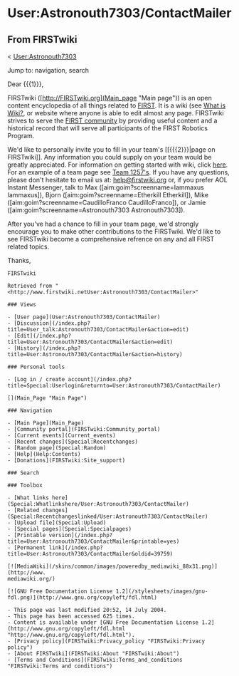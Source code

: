 # User:Astronouth7303/ContactMailer

## From FIRSTwiki

< [User:Astronouth7303](User:Astronouth7303 "User:Astronouth7303")

Jump to: navigation, search

Dear {{{1}}},

FIRSTwiki ([http://FIRSTwiki.org](Main_page "Main page")) is an open content encyclopedia of all things related to [FIRST](FIRST "FIRST"). It is a wiki (see [What is Wiki?](http://www.wikipedia.org/wiki/Wikipedia:Overview_FAQ#What_is_Wiki "wikipedia:Wikipedia:Overview_FAQ"), or website where anyone is able to edit almost any page. FIRSTwiki strives to serve the [FIRST community](FIRST_community "FIRST community") by providing useful content and a historical record that will serve all participants of the FIRST Robotics Program.

We'd like to personally invite you to fill in your team's [[{{{2}}}|page on FIRSTwiki]]. Any information you could supply on your team would be greatly appreciated. For information on getting started with wiki, click [here](FIRSTwiki:New_users_page "FIRSTwiki:New users page"). For an example of a team page see [Team 1257's](1257 "1257"). If you have any questions, please don't hesitate to email us at: [help@firstwiki.org](mailto:help@firstwiki.org "mailto:help@firstwiki.org") or, if you prefer AOL Instant Messenger, talk to Max ([aim:goim?screenname=Iammaxus Iammaxus]), Bjorn ([aim:goim?screenname=Etherkill Etherkill]), Mike ([aim:goim?screenname=CaudilloFranco CaudilloFranco]), or Jamie ([aim:goim?screenname=Astronouth7303 Astronouth7303]).

After you've had a chance to fill in your team page, we'd strongly encourage you to make other contributions to the FIRSTwiki. We'd like to see FIRSTwiki become a comprehensive refrence on any and all FIRST related topics.

Thanks,<br>
~~~,<br>
FIRSTwiki

Retrieved from "<http://www.firstwiki.netUser:Astronouth7303/ContactMailer>"

### Views

- [User page](User:Astronouth7303/ContactMailer)
- [Discussion](/index.php?title=User_talk:Astronouth7303/ContactMailer&action=edit)
- [Edit](/index.php?title=User:Astronouth7303/ContactMailer&action=edit)
- [History](/index.php?title=User:Astronouth7303/ContactMailer&action=history)

### Personal tools

- [Log in / create account](/index.php?title=Special:Userlogin&returnto=User:Astronouth7303/ContactMailer)

[](Main_Page "Main Page")

### Navigation

- [Main Page](Main_Page)
- [Community portal](FIRSTwiki:Community_portal)
- [Current events](Current_events)
- [Recent changes](Special:Recentchanges)
- [Random page](Special:Random)
- [Help](Help:Contents)
- [Donations](FIRSTwiki:Site_support)

### Search

### Toolbox

- [What links here](Special:Whatlinkshere/User:Astronouth7303/ContactMailer)
- [Related changes](Special:Recentchangeslinked/User:Astronouth7303/ContactMailer)
- [Upload file](Special:Upload)
- [Special pages](Special:Specialpages)
- [Printable version](/index.php?title=User:Astronouth7303/ContactMailer&printable=yes)
- [Permanent link](/index.php?title=User:Astronouth7303/ContactMailer&oldid=39759)

[![MediaWiki](/skins/common/images/poweredby_mediawiki_88x31.png)](http://www.
mediawiki.org/)

[![GNU Free Documentation License 1.2](/stylesheets/images/gnu-
fdl.png)](http://www.gnu.org/copyleft/fdl.html)

- This page was last modified 20:52, 14 July 2004.
- This page has been accessed 625 times.
- Content is available under [GNU Free Documentation License 1.2](http://www.gnu.org/copyleft/fdl.html "http://www.gnu.org/copyleft/fdl.html").
- [Privacy policy](FIRSTwiki:Privacy_policy "FIRSTwiki:Privacy policy")
- [About FIRSTwiki](FIRSTwiki:About "FIRSTwiki:About")
- [Terms and Conditions](FIRSTwiki:Terms_and_conditions "FIRSTwiki:Terms and conditions")
